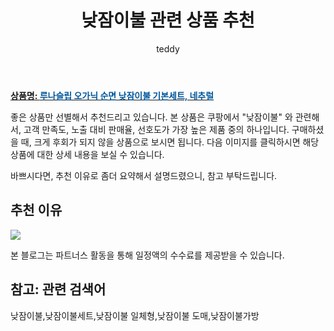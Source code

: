 ﻿---
layout: post
title:  "낮잠이불 관련 상품 추천"
author: teddy
categories: [ 가구/인테리어 ]
tags: [낮잠이불,낮잠이불세트,낮잠이불 일체형,낮잠이불 도매,낮잠이불가방]
image: https://static.coupangcdn.com/image/rs_quotation_api/zehkwdqf/8c99379853394bfab353d58a86d890e2.jpg 
description: "쿠팡에서 낮잠이불 관련 상품으로 가장 고객 선호도가 높은 제품 중 하나입니다."
---

<a href="https://link.coupang.com/re/AFFSDP?lptag=AF3256674&pageKey=4898781400&itemId=6389466346&vendorItemId=73684460727&traceid=V0-153-44e270d253f5b550&requestid=20221226225551866325770"><b>상품명: <font color='#01579B'>루나슬립 오가닉 순면 낮잠이불 기본세트, 네추럴</font></b></a>

좋은 상품만 선별해서 추천드리고 있습니다.
본 상품은 쿠팡에서 "낮잠이불" 와 관련해서, 고객 만족도, 노출 대비 판매율, 선호도가 가장 높은 제품 중의 하나입니다.
구매하셨을 때, 크게 후회가 되지 않을 상품으로 보시면 됩니다. 
다음 이미지를 클릭하시면 해당 상품에 대한 상세 내용을 보실 수 있습니다.

바쁘시다면, 추천 이유로 좀더 요약해서 설명드렸으니, 참고 부탁드립니다.

## 추천 이유 

<a href="https://link.coupang.com/re/AFFSDP?lptag=AF3256674&pageKey=4898781400&itemId=6389466346&vendorItemId=73684460727&traceid=V0-153-44e270d253f5b550&requestid=20221226225551866325770"><img src="https://thumbnail9.coupangcdn.com/thumbnails/remote/q89/image/rs_quotation_api/baw5ikvl/4702af571f15469cb22f26daa68182b7.jpg"></a> 

본 블로그는 파트너스 활동을 통해 일정액의 수수료를 제공받을 수 있습니다.

## 참고: 관련 검색어    
낮잠이불,낮잠이불세트,낮잠이불 일체형,낮잠이불 도매,낮잠이불가방
